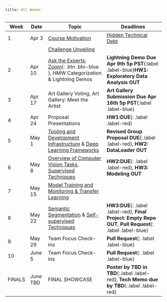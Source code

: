 ```yaml
---
title: All Weeks
---
```

|  Week  | Date | Topic | Deadlines |
|--------|------|-------|-----------|
| 1      | Apr 3 | [Course Motivation](https://docs.google.com/presentation/d/1U7yOGLZ1MIsRushJtzeubYAJicduFZaZJ8PTOfzHbVM/edit?usp=sharing) | [Hidden Technical Debt](https://proceedings.neurips.cc/paper_files/paper/2015/file/86df7dcfd896fcaf2674f757a2463eba-Paper.pdf)|
|        |  | [Challenge Unveiling](https://docs.google.com/presentation/d/1kAWXLhXEPB59LoRJVeP2Y7UcG3UzsFFiH1bXMzuCzPg/edit?usp=sharing) | |
| 2       | Apr 10 | [Ask the Experts: Zoom](https://uci.zoom.us/rec/share/_ovReN8pE5J7JwKY3-EDcOTVS3swBqROqPx-z1jNGApBP8ANGyDeeKyUMVAp65rK.vzUqU0ZMp5W9dHBf?startTime=1712794323000){: .btn .btn-blue }, HMW Categorization & Lightning Demos|**Lightning Demo Due Apr 9th 5p PST**{:label .label-blue}**HW1: Exploratory Data Analysis OUT** |
| 3      | Apr 17 | Art Gallery Voting, Art Gallery: Meet the Artist | **Art Gallery Submission Due Apr 16th 5p PST**{:label .label-blue} |
| 4      | Apr 24 | Proposal Presentations |**HW1:DUE**{: .label .label-red}|
| 5      | May 1 | [Tooling and Development Infrastructure](https://docs.google.com/presentation/d/13_PD6J63ffhdltenteZ1Y0cVRJsMJyT8nBWJ-QeOUR8/edit?usp=sharing) & [Deep Learning Frameworks](https://docs.google.com/presentation/d/1RjI6ZLcl2f6cJArb6etoWpRwwUiIHWnucXcS9NFKTEY/edit?usp=sharing) | **Revised Group Proposal DUE**{:.label .label-red}, **HW2: DataLoader OUT** |
| 6      | May 8 | [Overview of Computer Vision Tasks](https://docs.google.com/presentation/d/1MEQSypTcmET2HKrHkuCCjHWqndwLmN1HQdF3EE0vgu4/edit?usp=sharing), [Supervised Techniques](https://docs.google.com/presentation/d/1g1dWe5FDRUtIjdTXbcjRG622GPP3iYiP4ulAB5ckNu0/edit?usp=sharing) |**HW2:DUE**{: .label .label-red}, **HW3: Modeling OUT**|
| 7      | May 15 | [Model Training and Monitoring & Transfer Learning](https://docs.google.com/presentation/d/1L4QwP4ovatYnONZgFZ-4zj5Gq1zfz8zOzPGKtNy6pTE/edit?usp=sharing) | |
| 8      | May 22 | [Semantic Segmentation](https://docs.google.com/presentation/d/1LkbgDG7l2s3LSlUZxQh8YHi_EDSnMwbQWsiGEEJHmz4/edit?usp=sharing) & [Self-supervised Techniques](https://docs.google.com/presentation/d/14ZxN91i1PxIpfmB9eZsEsRuhiVg-vKhBP9HGteSrRho/edit?usp=sharing) |**HW3:DUE**{: .label .label-red}, **Final Project: Empty Repo OUT**, **Pull Request**{: .label .label-blue} |
| 9      | May 29 | Team Focus Check-ins |**Pull Request**{: .label .label-blue} |
| 10     | June 5 | Team Focus Check-ins | **Pull Request**{: .label .label-blue} |
| FINALS | June TBD | FINAL SHOWCASE |**Poster by TBD in TBD**{:.label .label-red}, **Tech Memo due by TBD**{:.label .label-red}|
